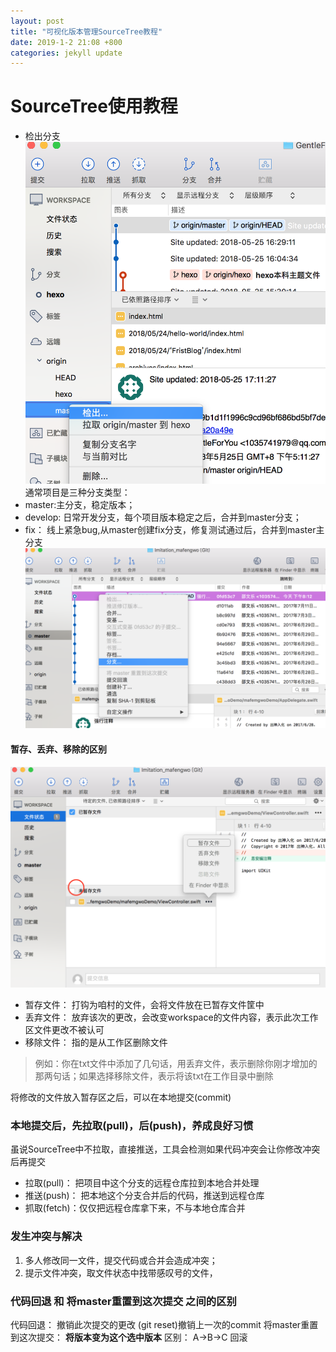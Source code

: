 ```yaml
---
layout: post  
title: "可视化版本管理SourceTree教程"  
date: 2019-1-2 21:08 +800  
categories: jekyll update  
---
```


# SourceTree使用教程
* 检出分支
![分支](/img/sourcetree_checkout.png)  
通常项目是三种分支类型：
 * master:主分支，稳定版本；
 * develop: 日常开发分支，每个项目版本稳定之后，合并到master分支；
 * fix： 线上紧急bug,从master创建fix分支，修复测试通过后，合并到master主分支
![检出](/img/sourcetree_branch.png)
#### 暂存、丢弃、移除的区别
![out](/img/sourcetree_drop.png)
* 暂存文件： 打钩为咱村的文件，会将文件放在已暂存文件筐中
* 丢弃文件： 放弃该次的更改，会改变workspace的文件内容，表示此次工作区文件更改不被认可
* 移除文件： 指的是从工作区删除文件
>例如：你在txt文件中添加了几句话，用丢弃文件，表示删除你刚才增加的那两句话；如果选择移除文件，表示将该txt在工作目录中删除

将修改的文件放入暂存区之后，可以在本地提交(commit)

### 本地提交后，先拉取(pull)，后(push)，养成良好习惯
虽说SourceTree中不拉取，直接推送，工具会检测如果代码冲突会让你修改冲突后再提交
* 拉取(pull)： 把项目中这个分支的远程仓库拉到本地合并处理
* 推送(push)： 把本地这个分支合并后的代码，推送到远程仓库
* 抓取(fetch)：仅仅把远程仓库拿下来，不与本地仓库合并


### 发生冲突与解决
1. 多人修改同一文件，提交代码或合并会造成冲突；
2. 提示文件冲突，取文件状态中找带感叹号的文件，


### 代码回退 和 将master重置到这次提交 之间的区别
代码回退： 撤销此次提交的更改 (git reset)撤销上一次的commit
将master重置到这次提交： **将版本变为这个选中版本**
区别：
A->B->C 回滚
